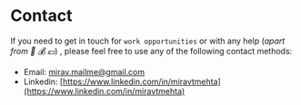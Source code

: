 # Contact

If you need to get in touch for `work opportunities` or with any help (_apart from :money_with_wings: :moneybag: :dollar:_) , please feel free to use any of the following contact methods:

- Email: [mirav.mailme@gmail.com](mailto:mirav.mailme@gmail.com)
- Linkedin: [https://www.linkedin.com/in/miravtmehta](https://www.linkedin.com/in/miravtmehta)

[//]: # (- Calendly: [Block my calendar]&#40;https://calendly.com/mirav-mailme/quick-call-with-mirav-t-mehta?month=2024-01&#41;)